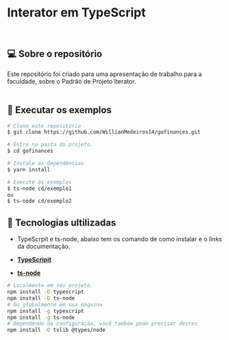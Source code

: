 <h1>
   Interator em TypeScript<br>
</h1>

<br>

## 💻 Sobre o repositório

Este repositório foi criado para uma apresentação de trabalho para a faculdade, sobre o Padrão de Projeto Iterator.
<br>
<br>

## 🎲 Executar os exemplos

```bash
# Clone este repositório
$ git clone https://github.com/WillianMedeiros14/gofinances.git

# Entre na pasta do projeto.
$ cd gofinances

# Instale as dependências
$ yarn install

# Execute os exemplos
$ ts-node cd/exemplo1
ou
$ ts-node cd/exemplo2

```

## 🚀 Tecnologias ultilizadas

- TypeScrpit e ts-node, abaixo tem os comando de como instalar e o links da documentação.

- **[TypeScripit](https://www.typescriptlang.org/)**
- **[ts-node](https://typestrong.org/ts-node/docs/installation)**

```bash
# Localmente em seu projeto.
npm install -D typescript
npm install -D ts-node
# Ou globalmente em sua máquina
npm install -g typescript
npm install -g ts-node
# Dependendo da configuração, você também pode precisar destes
npm install -D tslib @types/node
```
